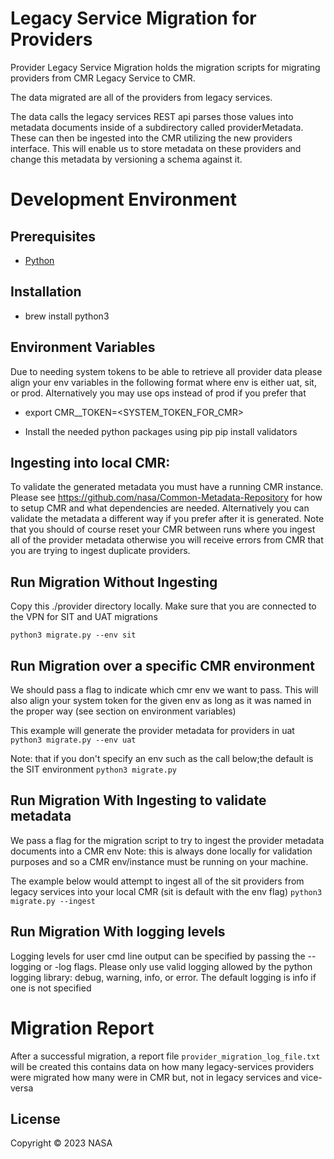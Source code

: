 # Legacy Service Migration for Providers

Provider Legacy Service Migration holds the migration scripts for migrating providers from CMR Legacy Service to CMR. 

The data migrated are all of the providers from legacy services.

The data calls the legacy services REST api parses those values into metadata documents inside of a subdirectory called providerMetadata. These can then be ingested into the CMR utilizing the new providers interface. This will enable us to store metadata on these providers and change this metadata by versioning a schema against it.

# Development Environment

## Prerequisites
* [Python](https://www.python.org/)

## Installation
* brew install python3

## Environment Variables
Due to needing system tokens to be able to retrieve all provider data please align your env variables in the following format where env is either uat, sit, or prod. Alternatively you may use ops instead of prod if you prefer that
* export CMR_<ENV>_TOKEN=<SYSTEM_TOKEN_FOR_CMR>

* Install the needed python packages using pip
pip install validators

## Ingesting into local CMR:
To validate the generated metadata you must have a running CMR instance. Please see https://github.com/nasa/Common-Metadata-Repository for how to setup CMR and what dependencies are needed. Alternatively you can validate the metadata a different way if you prefer after it is generated. Note that you should of course reset your CMR between runs where you ingest all of the provider metadata otherwise you will receive errors from CMR that you are trying to ingest duplicate providers.

## Run Migration Without Ingesting

Copy this ./provider directory locally. Make sure that you are connected to the VPN for SIT and UAT migrations

`python3 migrate.py --env sit`

## Run Migration over a specific CMR environment

We should pass a flag to indicate which cmr env we want to pass. This will also align your system token for the given env as long as it was named in the proper way (see section on environment variables)

This example will generate the provider metadata for providers in uat
`python3 migrate.py --env uat`

Note: that if you don't specify an env such as the call below;the default is the SIT environment
`python3 migrate.py`


## Run Migration With Ingesting to validate metadata

We pass a flag for the migration script to try to ingest the provider metadata documents into a CMR env
Note: this is always done locally for validation purposes and so a CMR env/instance must be running on your machine.

The example below would attempt to ingest all of the sit providers from legacy services into your local CMR (sit is default with the env flag)
`python3 migrate.py --ingest`


## Run Migration With logging levels
Logging levels for user cmd line output can be specified by passing the --logging or -log flags. Please only use valid logging allowed by the python logging library:
debug, warning, info, or error. The default logging is info if one is not specified


# Migration Report
After a successful migration, a report file `provider_migration_log_file.txt` will be created
this contains data on how many legacy-services providers were migrated how many were in CMR but, not in legacy services and vice-versa 
## License

Copyright © 2023 NASA
